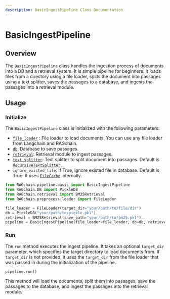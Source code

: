 ```yaml
---
description: BasicIngestPipeline Class Documentation
---
```


# BasicIngestPipeline

## Overview

The `BasicIngestPipeline` class handles the ingestion process of documents into a DB and a retrieval system. It is simple pipeline for beginners. It loads files from a directory using a file loader, splits the document into passages using a text splitter, saves the passages to a database, and ingests the passages into a retrieval module.

## Usage

### Initialize

The `BasicIngestPipeline` class is initialized with the following parameters:

* [`file_loader`](../ragchain-structure/file-loader/) : File loader to load documents. You can use any file loader from Langchain and RAGchain.
* [`db`](../ragchain-structure/db/): Database to save passages.
* [`retrieval`](../ragchain-structure/retrieval/): Retrieval module to ingest passages.
* [`text_splitter`](../ragchain-structure/text-splitter/): Text splitter to split document into passages. Default is [`RecursiveTextSplitter`](../ragchain-structure/text-splitter/recursive-text-splitter.md).
* `ignore_existed_file`: If True, ignore existed file in database. Default is True. It uses [`FileCache`](../utils/file-cache.md) internally.

```python
from RAGchain.pipeline.basic import BasicIngestPipeline
from RAGchain.DB import PickleDB
from RAGchain.retrieval import BM25Retrieval
from RAGchain.preprocess.loader import FileLoader

file_loader = FileLoader(target_dir="your/path/to/file/dir")
db = PickleDB("your/path/to/pickle.pkl")
retrieval = BM25Retrieval(save_path="your/path/to/bm25.pkl")
pipeline = BasicIngestPipeline(file_loader=file_loader, db=db, retrieval=retrieval)
```

### Run

The `run` method executes the ingest pipeline. It takes an optional `target_dir` parameter, which specifies the target directory to load documents from. If `target_dir` is not provided, it uses the `target_dir` from the file loader that was passed in during the initialization of the pipeline.

```python
pipeline.run()
```

This method will load the documents, split them into passages, save the passages to the database, and ingest the passages into the retrieval module.
